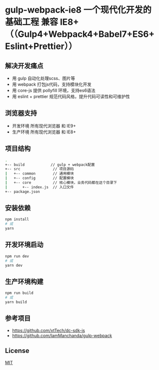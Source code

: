 # gulp-webpack-ie8 一个现代化开发的基础工程 兼容 IE8+（（Gulp4+Webpack4+Babel7+ES6+Eslint+Prettier））

## 解决开发痛点

* 用 gulp 自动化处理scss、图片等
* 用 webpack 打包js代码，支持模块化开发
* 用 core-js 提供 pollyfill 环境，支持es6语法
* 用 eslint + prettier 规范代码风格，提升代码可读性和可维护性

## 浏览器支持

* 开发环境 所有现代浏览器 和 IE9+
* 生产环境 所有现代浏览器 和 IE8+

## 项目结构

```bash
.
+-- build            // gulp + webpack配置
+-- src               // 项目源码
|   +-- common        // 通用模块
|   +-- config        // 配置模块
|   +-- core          // 核心模块，业务代码都在这个目录下
|       +-- index.js  // 入口文件
+-- package.json
```

## 安装依赖

```bash
npm install
# 或
yarn
```

## 开发环境启动

```bash
npm run dev
# 或
yarn dev
```

## 生产环境构建

```bash
npm run build
# 或
yarn build
```

## 参考项目

* https://github.com/xtTech/dc-sdk-js
* https://github.com/IamManchanda/gulp-webpack

## License

[MIT](http://opensource.org/licenses/MIT)
